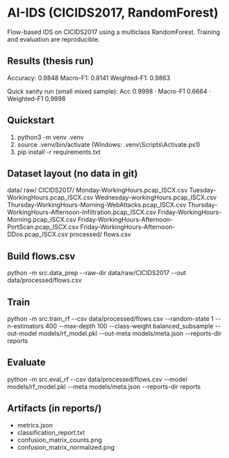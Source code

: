 # AI-IDS (CICIDS2017, RandomForest)

Flow-based IDS on CICIDS2017 using a multiclass RandomForest.
Training and evaluation are reproducible.

## Results (thesis run)
Accuracy: 0.9848
Macro-F1: 0.8141
Weighted-F1: 0.9863

Quick sanity run (small mixed sample):
Acc 0.9998 · Macro-F1 0.6664 · Weighted-F1 0.9998

## Quickstart
1) python3 -m venv .venv
2) source .venv/bin/activate    (Windows: .venv\Scripts\Activate.ps1)
3) pip install -r requirements.txt

## Dataset layout (no data in git)
data/
  raw/
    CICIDS2017/
      Monday-WorkingHours.pcap_ISCX.csv
      Tuesday-WorkingHours.pcap_ISCX.csv
      Wednesday-workingHours.pcap_ISCX.csv
      Thursday-WorkingHours-Morning-WebAttacks.pcap_ISCX.csv
      Thursday-WorkingHours-Afternoon-Infiltration.pcap_ISCX.csv
      Friday-WorkingHours-Morning.pcap_ISCX.csv
      Friday-WorkingHours-Afternoon-PortScan.pcap_ISCX.csv
      Friday-WorkingHours-Afternoon-DDos.pcap_ISCX.csv
  processed/
    flows.csv

## Build flows.csv
python -m src.data_prep --raw-dir data/raw/CICIDS2017 --out data/processed/flows.csv

## Train
python -m src.train_rf --csv data/processed/flows.csv --random-state 1 --n-estimators 400 --max-depth 100 --class-weight balanced_subsample --out-model models/rf_model.pkl --out-meta models/meta.json --reports-dir reports

## Evaluate
python -m src.eval_rf --csv data/processed/flows.csv --model models/rf_model.pkl --meta models/meta.json --reports-dir reports

## Artifacts (in reports/)
- metrics.json
- classification_report.txt
- confusion_matrix_counts.png
- confusion_matrix_normalized.png
